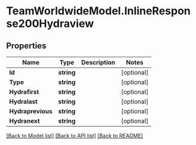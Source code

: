 # TeamWorldwideModel.InlineResponse200Hydraview
## Properties

Name | Type | Description | Notes
------------ | ------------- | ------------- | -------------
**Id** | **string** |  | [optional] 
**Type** | **string** |  | [optional] 
**Hydrafirst** | **string** |  | [optional] 
**Hydralast** | **string** |  | [optional] 
**Hydraprevious** | **string** |  | [optional] 
**Hydranext** | **string** |  | [optional] 

[[Back to Model list]](../README.md#documentation-for-models) [[Back to API list]](../README.md#documentation-for-api-endpoints) [[Back to README]](../README.md)

